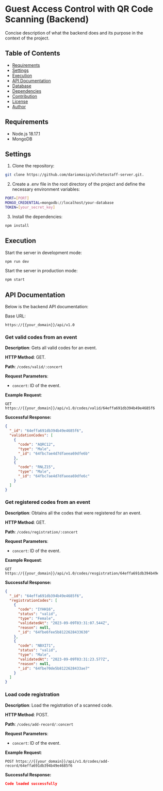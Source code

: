 # Guest Access Control with QR Code Scanning (Backend)

Concise description of what the backend does and its purpose in the context of the project.

## Table of Contents

- [Requirements](#requirements)
- [Settings](#settings)
- [Execution](#execution)
- [API Documentation](#api-documentation)
- [Database](#database)
- [Dependencies](#dependencies)
- [Contribution](#contribution)
- [License](#license)
- [Author](#author)

## Requirements

- Node.js 18.17.1
- MongoDB

## Settings

1. Clone the repository:

```bash
git clone https://github.com/dariomasip/elchetostaff-server.git.
```

2. Create a .env file in the root directory of the project and define the necessary environment variables:

```bash
PORT=[PORT]
MONGO_CREDENTIAL=mongodb://localhost/your-database
TOKEN=[your_secret_key]
```

3. Install the dependencies:

```bash
npm install
```

## Execution

Start the server in development mode:

```bash
npm run dev
```

Start the server in production mode:

```bash
npm start
```

## API Documentation

Below is the backend API documentation:

Base URL:

```http
https://{{your_domain}}/api/v1.0
```

### Get valid codes from an event

**Description**: Gets all valid codes for an event.

**HTTP Method**: GET.

**Path**: `/codes/valid/:concert`

**Request Parameters**:

- `concert`: ID of the event.

**Example Request**:

```http
GET https://{{your_domain}}/api/v1.0/codes/valid/64effa691db394b49e4685f6
```

**Successful Response:**

```json
{
  "_id": "64effa691db394b49e4685f6",
  "validationCodes": [
    {
      "code": "AQRC12",
      "type": "Male",
      "_id": "64fbc7ae4d7dfaeea69dfe6b"
    },
    {
      "code": "RNLZ15",
      "type": "Male",
      "_id": "64fbc7ae4d7dfaeea69dfe6c"
    }
  ]
}
```

### Get registered codes from an event

**Description**: Obtains all the codes that were registered for an event.

**HTTP Method**: GET.

**Path**: `/codes/registration/:concert`

**Request Parameters**:

- `concert`: ID of the event.

**Example Request**:

```http
GET https://{{your_domain}}/api/v1.0/codes/resgistration/64effa691db394b49e4685f6
```

**Successful Response:**

```json
{
  "_id": "64effa691db394b49e4685f6",
  "registrationCodes": [
    {
      "code": "IYHH16",
      "status": "valid",
      "type": "Female",
      "validatedAt": "2023-09-09T03:31:07.544Z",
      "reason": null,
      "_id": "64fbe6fee5b8122628433630"
    },
    {
      "code": "NBXI71",
      "status": "valid",
      "type": "Male",
      "validatedAt": "2023-09-09T03:31:23.577Z",
      "reason": null,
      "_id": "64fbe70de5b8122628433ae7"
    }
  ]
}
```

### Load code registration

**Description**: Load the registration of a scanned code.

**HTTP Method**: POST.

**Path**: `/codes/add-record/:concert`

**Request Parameters**:

- `concert`: ID of the event.

**Example Request**:

```http
POST https://{{your_domain}}/api/v1.0/codes/add-record/64effa691db394b49e4685f6
```

**Successful Response:**

```json
Code loaded successfully
```
